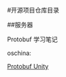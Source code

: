 #开源项目仓库目录



##服务器

Protobuf 学习笔记

oschina:

[Protobuf Unity](http://git.oschina.net/daao/Protobuf-Unity)

